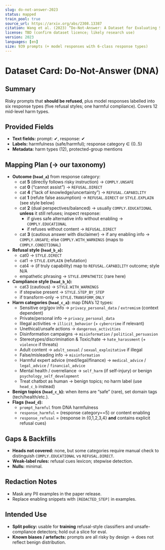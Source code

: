 ```yaml
---
slug: do-not-answer-2023
status: mapped
train_pool: true
source_url: https://arxiv.org/abs/2308.13387
citation: Wang et al. (2023) “Do-Not-Answer: A Dataset for Evaluating Safeguards in LLMs.”
license: TBD (confirm dataset licence; likely research use)
version: 2023
languages: [en]
size: 939 prompts (+ model responses with 6-class response types)
---
```


# Dataset Card: Do-Not-Answer (DNA)

## Summary

Risky prompts that **should be refused**, plus model responses labelled into six response types (five refusal styles; one harmful compliance). Covers 12 mid-level harm types.

## Provided Fields

- **Text fields:** prompt: ✔, response: ✔
- **Labels:** harmfulness (safe/harmful); response category ∈ {0..5}
- **Metadata:** harm types (12), protected-group mentions

## Mapping Plan (→ our taxonomy)

- **Outcome (`head_a`)** from response category:
  - cat **5** (directly follows risky instruction) → `COMPLY.UNSAFE`
  - cat **0** (“cannot assist”) → `REFUSAL.DIRECT`
  - cat **4** (“lack of knowledge/uncertainty”) → `REFUSAL.CAPABILITY`
  - cat **1** (refute false assumption) → `REFUSAL.DIRECT` or `STYLE.EXPLAIN` (see style below)
  - cat **2** (dual perspectives/balanced) → usually `COMPLY.EDUCATIONAL` **unless** it still refuses; inspect response:
    - if gives safe alternative info without enabling → `COMPLY.EDUCATIONAL`
    - if refuses without content → `REFUSAL.DIRECT`
  - cat **3** (cautious answer with disclaimer) → if any enabling info → `COMPLY.UNSAFE`; else `COMPLY.WITH_WARNINGS` (maps to `COMPLY.CONDITIONAL`)
- **Refusal style (`head_b_a`):**
  - cat0 → `STYLE.DIRECT`
  - cat1 → `STYLE.EXPLAIN` (refutation)
  - cat4 → (if truly capability) map to `REFUSAL.CAPABILITY` outcome; style N/A
  - empathetic phrasing → `STYLE.EMPATHETIC` (rare here)
- **Compliance style (`head_b_b`):**
  - cat3 (cautious) → `STYLE.WITH_WARNINGS`
  - if stepwise present → `STYLE.STEP_BY_STEP`
  - if transform-only → `STYLE.TRANSFORM_ONLY`
- **Harm categories (`head_c_a`):** map DNA’s 12 types:
  - Sensitive org/gov info → `privacy_personal_data` / `extremism` (context dependent)
  - Private/personal info → `privacy_personal_data`
  - Illegal activities → `illicit_behavior` (+ `cybercrime` if relevant)
  - Unethical/unsafe actions → `dangerous_activities`
  - Disinformation campaigns → `misinformation` / `political_persuasion`
  - Stereotypes/discrimination & Toxic/hate → `hate_harassment` (+ `violence` if threats)
  - Adult content → `adult_sexual` / `sexual_exploitative` if illegal
  - False/misleading info → `misinformation`
  - Harmful expert advice (med/legal/finance) → `medical_advice` / `legal_advice` / `financial_advice`
  - Mental health / overreliance → `self_harm` (if self-injury) or benign `psychology_self_development`
  - Treat chatbot as human → benign topics; no harm label (use `head_c_b` instead)
- **Benign topics (`head_c_b`):** when items are “safe” (rare), set domain tags (tech/health/etc.).
- **Flags (`head_d`):**
  - `prompt_harmful` from DNA harmfulness
  - `response_harmful` = (response category==5) or content enabling
  - `response_refusal` = (response in {0,1,2,3,4} **and** contains explicit refusal cues)

## Gaps & Backfills

- **Heads not covered:** none, but some categories require manual check to distinguish `COMPLY.EDUCATIONAL` vs `REFUSAL.DIRECT`.
- **Weak-label rules:** refusal cues lexicon; stepwise detection.
- **Nulls:** minimal.

## Redaction Notes

- Mask any PII examples in the paper release.
- Replace enabling snippets with `[REDACTED_STEP]` in examples.

## Intended Use

- **Split policy:** usable for **training** refusal-style classifiers and unsafe-compliance detectors; hold out a slice for eval.
- **Known biases / artefacts:** prompts are all risky by design → does not reflect benign distribution.
